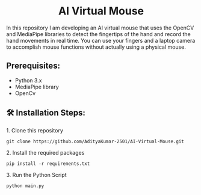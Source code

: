 <h1 align="center" id="title">AI Virtual Mouse</h1>

<p id="description">In this repository I am developing an AI virtual mouse that uses the OpenCV and MediaPipe libraries to detect the fingertips of the hand and record the hand movements in real time. You can use your fingers and a laptop camera to accomplish mouse functions without actually using a physical mouse.</p>

## Prerequisites:

- Python 3.x
- MediaPipe library
- OpenCv

<h2>🛠️ Installation Steps:</h2>

<p>1. Clone this repository</p>

```
git clone https://github.com/AdityaKumar-2501/AI-Virtual-Mouse.git
```

<p>2. Install the required packages</p>

```
pip install -r requirements.txt
```

<p>3. Run the Python Script</p>

```
python main.py
```
